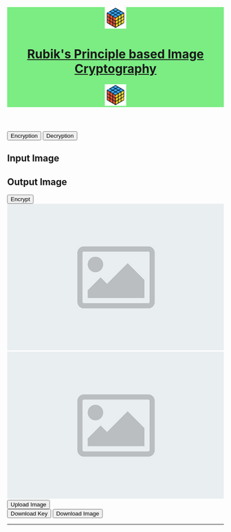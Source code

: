 <!DOCTYPE html>
<html lang="en">
    <head>
        <title>Image Cryptography</title>
        <meta charset="UTF-8">
        <link rel="icon" href="./assets/icons/rubik.ico" type="image/x-icon">
        <link rel="stylesheet" href="./css/style.css"/>
        <link rel="stylesheet" href="https://pyscript.net/releases/2023.11.1/core.css" />
        <link rel="preconnect" href="https://fonts.googleapis.com">
        <link rel="preconnect" href="https://fonts.gstatic.com" crossorigin>
        <link href="https://fonts.googleapis.com/css2?family=Merriweather:wght@700&display=swap" rel="stylesheet">
        <script type="module" src="https://pyscript.net/releases/2023.11.1/core.js"></script>
    </head>
    <body>
        <header style="background-color: rgb(123 237 131);" class="heading">
            <div class="row-container">
                <img src="./assets/icons/rubik.ico" alt="Rubik's Icon" width="50px" height="50px"/>
                <h1><a href="https://www.hindawi.com/journals/jece/2012/173931/" target="_blank">Rubik's Principle based Image Cryptography</a></h1>
                <img src="./assets/icons/rubik.ico" alt="Rubik's Icon" width="50px" height="50px"/>
            </div>
        </header>
        <div class="row-container navbar">
            <button class="button" id="encrypt-nav-item"> Encryption </button>
            <button class="button" id="decrypt-nav-item"> Decryption </button>
        </div>
        <div class="grid-container">
            <h2 class="grid-item input-img-heading">Input Image</h2>
            <h2 class="grid-item output-img-heading">Output Image</h2>
            <button id="transform-img-btn" class="grid-item action-btn button"> Encrypt </button>
            <img class="grid-item input-img" id="input-img" src="./assets/imgs/placeholder.png" alt="Input Image">
            <img class="grid-item output-img" id="output-img" src="./assets/imgs/placeholder.png" alt="Output Image">
            <div class="grid-item img-uploader" id="img-uploader">
                <button id="img-uploader-btn" class="button"> Upload Image </button>
                <input type="file" accept=".png" id="img-input"
                    onchange="previewImage(event, 'input-img')" style="display: none;">
            </div>
            <div style="display: none;" class="grid-item img-key-uploader" id="img-key-uploader">
                <button id="encrypted-img-uploader-btn" class="button"> Upload Image </button>
                <button id="key-uploader-btn" class="button"> Upload Key </button>
                <input type="file" id="encrypted-img-input" style="display: none;" accept=".png" onchange="previewImage(event, 'input-img')">
                <input type="file" id="key-input" style="display: none;" accept=".txt" onchange="previewText(event, 'crypto-key')">
            </div>
            <div class="grid-item download-btns" id="img-key-downloader">
                <button class="button" onclick="downloadKey('crypto-key', 'key.txt')"> Download Key </button>
                <button class="button" onclick="downloadImage('output-img', 'modified.png')"> Download Image </button>
            </div>
        </div>
        <div style="display: none;" id="crypto-key"></div>
        <hr/>
        <script src="./js/script.js"></script>
        <script type="py" src="./pyscript/image_crypto.py" config="./pyscript/pyscript.toml"></script>
    </body>
</html>
